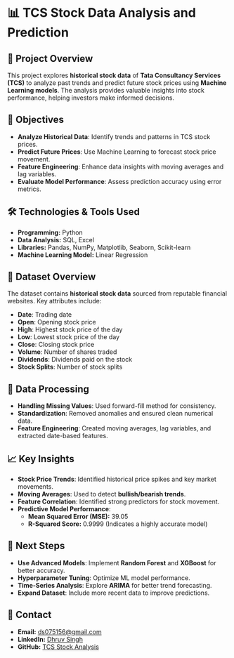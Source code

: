 # 📊 TCS Stock Data Analysis and Prediction  

## 📌 Project Overview  
This project explores **historical stock data** of **Tata Consultancy Services (TCS)** to analyze past trends and predict future stock prices using **Machine Learning models**. The analysis provides valuable insights into stock performance, helping investors make informed decisions.  

## 🎯 Objectives  
- **Analyze Historical Data**: Identify trends and patterns in TCS stock prices.  
- **Predict Future Prices**: Use Machine Learning to forecast stock price movement.  
- **Feature Engineering**: Enhance data insights with moving averages and lag variables.  
- **Evaluate Model Performance**: Assess prediction accuracy using error metrics.  

## 🛠️ Technologies & Tools Used  
- **Programming:** Python  
- **Data Analysis:** SQL, Excel  
- **Libraries:** Pandas, NumPy, Matplotlib, Seaborn, Scikit-learn  
- **Machine Learning Model:** Linear Regression  

## 📂 Dataset Overview  
The dataset contains **historical stock data** sourced from reputable financial websites. Key attributes include:  
- **Date**: Trading date  
- **Open**: Opening stock price  
- **High**: Highest stock price of the day  
- **Low**: Lowest stock price of the day  
- **Close**: Closing stock price  
- **Volume**: Number of shares traded  
- **Dividends**: Dividends paid on the stock  
- **Stock Splits**: Number of stock splits  

## 🔧 Data Processing  
- **Handling Missing Values**: Used forward-fill method for consistency.  
- **Standardization**: Removed anomalies and ensured clean numerical data.  
- **Feature Engineering**: Created moving averages, lag variables, and extracted date-based features.  

## 📈 Key Insights  
- **Stock Price Trends**: Identified historical price spikes and key market movements.  
- **Moving Averages**: Used to detect **bullish/bearish trends**.  
- **Feature Correlation**: Identified strong predictors for stock movement.  
- **Predictive Model Performance**:  
  - **Mean Squared Error (MSE):** 39.05  
  - **R-Squared Score:** 0.9999 (Indicates a highly accurate model)  

## 🚀 Next Steps  
- **Use Advanced Models**: Implement **Random Forest** and **XGBoost** for better accuracy.  
- **Hyperparameter Tuning**: Optimize ML model performance.  
- **Time-Series Analysis**: Explore **ARIMA** for better trend forecasting.  
- **Expand Dataset**: Include more recent data to improve predictions.  

## 💌 Contact  
- **Email:** ds075156@gmail.com  
- **LinkedIn:** [Dhruv Singh](https://www.linkedin.com/in/dhruvsingh-data-analyst/)  
- **GitHub:** [TCS Stock Analysis](https://github.com/dhru07/TCS_Stock_Data_Analysis_UM)  

